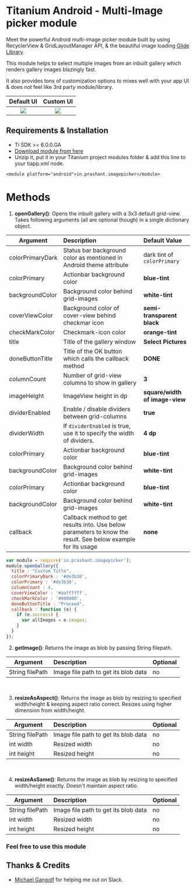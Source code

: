# Titanium Android - Multi-Image picker module
Meet the powerful Android multi-image picker module built by using RecyclerView & GridLayoutManager API, & the beautiful image loading [Glide Library](https://github.com/bumptech/glide).

This module helps to select multiple images from an inbuilt gallery which renders gallery images blazingly fast.

It also provides tons of customization options to mixes well with your app UI & does not feel like 3rd party module/library.

| Default UI             |  Custom UI |
|:-------------------------:|:-------------------------:|
|  ![](https://github.com/prashantsaini1/titanium-android-imagepicker/blob/master/default.png)   |  ![](https://github.com/prashantsaini1/titanium-android-imagepicker/blob/master/custom.png)  |


## Requirements & Installation
* Ti SDK >= 6.0.0.GA
* [Download module from here](android/dist/in.prashant.imagepicker-android-1.0.0.zip)
* Unzip it, put it in your Titanium project modules folder & add this line to your tiapp.xml <modules> node.

```
<module platform="android">in.prashant.imagepicker</module>
```


# Methods
1. **openGallery()**: Opens the inbuilt gallery with a 3x3 default grid-view. Takes following arguments (all are optional though) in a single dictionary object.

| Argument        | Description           | Default Value  |
| -------------   |:--------------------- | :------------------------- |
| colorPrimaryDark| Status bar background color as mentioned in Android theme attribute | dark tint of `colorPrimary` |
| colorPrimary    |  Actionbar background color   | **blue-tint** |
| backgroundColor | Background color behind grid-images    | **white-tint** |
| coverViewColor    |  Background color of cover-view behind checkmar icon   | **semi-transparent black** |
| checkMarkColor | Checkmark-icon color    | **orange-tint** |
| title    |  Title of the gallery window   | **Select Pictures** |
| doneButtonTitle | Title of the OK button which calls the callback method    | **DONE** |
| columnCount    |  Number of grid-view columns to show in gallery   | **3** |
| imageHeight | ImageView height in dp    | **square/width of image-view** |
| dividerEnabled    |  Enable / disable dividers between grid-columns   | **true** |
| dividerWidth | If `dividerEnabled` is true, use it to specify the width of dividers.    | **4 dp** |
| colorPrimary    |  Actionbar background color   | **blue-tint** |
| backgroundColor | Background color behind grid-images    | **white-tint** |
| colorPrimary    |  Actionbar background color   | **blue-tint** |
| backgroundColor | Background color behind grid-images    | **white-tint** |
| callback | Callback method to get results into. Use below parameters to know the result. See below example for its usage    | **none** |

```javascript
var module = require('in.prashant.imagepicker');
module.openGallery({
  title : "Custom Title",
  colorPrimaryDark : '#de3b30',
  colorPrimary : '#de3b30',
  columnCount : 4,
  coverViewColor : '#aaffffff',
  checkMarkColor : '#000000',
  doneButtonTitle : "Proceed",
  callback : function (e) {
    if (e.success) {
      var allImages = e.images;
    }
  }
});
```


2. **getImage()**: Returns the image as blob by passing String filepath.

| Argument        | Description           | Optional  |
| -------------   |:--------------------- | :------------------------- |
| String filePath | Image file path to get its blob data | no |

</br>

3. **resizeAsAspect()**: Returns the image as blob by resizing to specified width/height & keeping aspect ratio correct. Resizes using higher dimension from width/height. 

| Argument        | Description           | Optional  |
| -------------   |:--------------------- | :------------------------- |
| String filePath | Image file path to get its blob data | no |
| int width    |  Resized width   | no |
| int height    |  Resized height   | no |

</br>

4. **resizeAsSame()**: Returns the image as blob by resizing to specified width/height exactly. Doesn't maintain aspect ratio.

| Argument        | Description           | Optional  |
| -------------   |:--------------------- | :------------------------- |
| String filePath | Image file path to get its blob data | no |
| int width    |  Resized width   | no |
| int height    |  Resized height   | no |

### Feel free to use this module

## Thanks & Credits
* [Michael Gangolf](https://github.com/m1ga) for helping me out on Slack.
